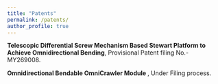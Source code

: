 ```yaml
---
title: "Patents"
permalink: /patents/
author_profile: true
---
```



<b>Telescopic Differential Screw Mechanism Based Stewart Platform to Achieve Omnidirectional Bending</b>, Provisional Patent filing No.- MY269008.
  
  
<b> Omnidirectional Bendable OmniCrawler Module </b>, Under Filing process.
 

